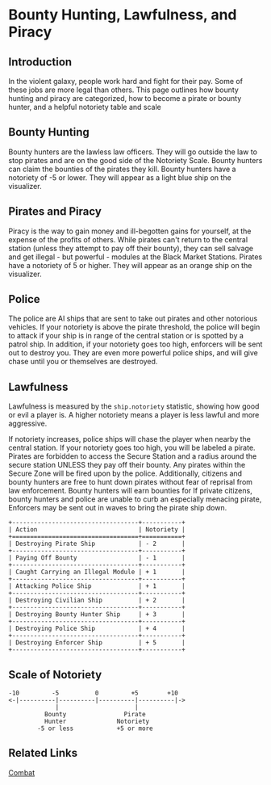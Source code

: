 # Bounty Hunting, Lawfulness, and Piracy

## Introduction

In the violent galaxy, people work hard and fight for their pay. Some of these jobs are more legal than others. 
This page outlines how bounty hunting and piracy are categorized, how to become a pirate or bounty hunter, and a helpful notoriety table and scale

## Bounty Hunting

Bounty hunters are the lawless law officers. They will go outside the law to stop pirates and are on the good side of the Notoriety Scale.
Bounty hunters can claim the bounties of the pirates they kill.
Bounty hunters have a notoriety of -5 or lower. They will appear as a light blue ship on the visualizer.

## Pirates and Piracy

Piracy is the way to gain money and ill-begotten gains for yourself, at the expense of the profits of others. 
While pirates can't return to the central station (unless they attempt to pay off their bounty),
they can sell salvage and get illegal - but powerful - modules at the Black Market Stations.
Pirates have a notoriety of 5 or higher. They will appear as an orange ship on the visualizer.

## Police

The police are AI ships that are sent to take out pirates and other notorious vehicles.
If your notoriety is above the pirate threshold, the police will begin to attack if your ship is in range of the central station or is spotted by a patrol ship.
In addition, if your notoriety goes too high, enforcers will be sent out to destroy you. They are even more powerful police ships, and will give chase until you or themselves are destroyed.
  
## Lawfulness

Lawfulness is measured by the `ship.notoriety` statistic, showing how good or evil a player is. A higher notoriety means a player is less lawful and more aggressive.

If notoriety increases, police ships will chase the player when nearby the central station.
If your notoriety goes too high, you will be labeled a pirate.
Pirates are forbidden to access the Secure Station and a radius around the secure station UNLESS they pay off their bounty.
Any pirates within the Secure Zone will be fired upon by the police.
Additionally, citizens and bounty hunters are free to hunt down pirates without fear of reprisal from law enforcement.
Bounty hunters will earn bounties for 
If private citizens, bounty hunters and police are unable to curb an especially menacing pirate, Enforcers may be sent out in waves to bring the pirate ship down.


```
+-----------------------------------+-----------+
| Action                            | Notoriety |
+===================================+===========+
| Destroying Pirate Ship            | - 2       |
+-----------------------------------+-----------+
| Paying Off Bounty                 | - 1       |
+-----------------------------------+-----------+
| Caught Carrying an Illegal Module | + 1       |
+-----------------------------------+-----------+
| Attacking Police Ship             | + 1       | 
+-----------------------------------+-----------+
| Destroying Civilian Ship          | + 2       | 
+-----------------------------------+-----------+
| Destroying Bounty Hunter Ship     | + 3       | 
+-----------------------------------+-----------+
| Destroying Police Ship            | + 4       |
+-----------------------------------+-----------+
| Destroying Enforcer Ship          | + 5       |
+-----------------------------------+-----------+
```

## Scale of Notoriety

```
-10         -5          0         +5        +10
<-|----------|----------|----------|----------|->
             |                     |
          Bounty                Pirate   
          Hunter              Notoriety
        -5 or less            +5 or more
```



## Related Links

[Combat](combat.md)
